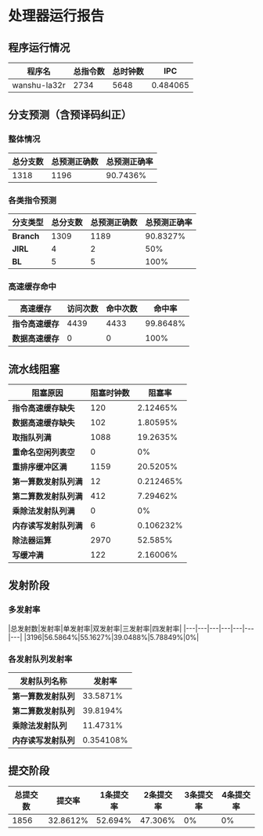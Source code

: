 # 处理器运行报告
## 程序运行情况
|程序名|总指令数|总时钟数|IPC|
|---|---|---|---|
|wanshu-la32r|2734|5648|0.484065|

## 分支预测（含预译码纠正）
### 整体情况
|总分支数|总预测正确数|总预测正确率|
|---|---|---|
|1318|1196|90.7436%|

### 各类指令预测
|分支类型|总分支数|总预测正确数|总预测正确率|
|---|---|---|---|
|**Branch**| 1309 | 1189 | 90.8327%|
|**JIRL**| 4 | 2 | 50%|
|**BL**| 5 | 5 | 100%|

### 高速缓存命中
|高速缓存|访问次数|命中次数|命中率|
|---|---|---|---|
|**指令高速缓存**| 4439 | 4433 | 99.8648%|
|**数据高速缓存**| 0 | 0 | 100%|
## 流水线阻塞
|阻塞原因|阻塞时钟数|阻塞率|
|---|---|---|
|**指令高速缓存缺失**| 120 | 2.12465%|
|**数据高速缓存缺失**| 102 | 1.80595%|
|**取指队列满**| 1088 | 19.2635%|
|**重命名空闲列表空**|0 | 0%|
|**重排序缓冲区满**|1159 | 20.5205%|
|**第一算数发射队列满**|12 | 0.212465%|
|**第二算数发射队列满**|412 | 7.29462%|
|**乘除法发射队列满**|0 | 0%|
|**内存读写发射队列满**|6 | 0.106232%|
|**除法器运算**|2970 | 52.585%|
|**写缓冲满**|122 | 2.16006%|

## 发射阶段
### 多发射率
|总发射数|发射率|单发射率|双发射率|三发射率|四发射率|
|---|---|---|---|---|---|---|
|3196|56.5864%|55.1627%|39.0488%|5.78849%|0%|

### 各发射队列发射率
|发射队列名称|发射率|
|---|---|
|**第一算数发射队列**|33.5871%|
|**第二算数发射队列**|39.8194%|
|**乘除法发射队列**|11.4731%|
|**内存读写发射队列**|0.354108%|

## 提交阶段
|总提交数|提交率|1条提交率|2条提交率|3条提交率|4条提交率|
|---|---|---|---|---|---|
|1856|32.8612%|52.694%|47.306%|0%|0%|
